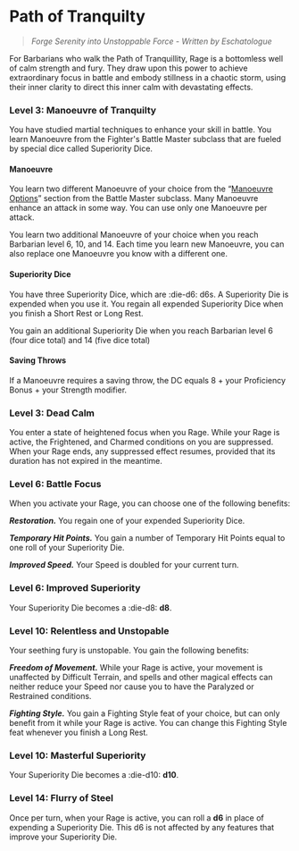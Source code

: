 # Path of Tranquilty

> *Forge Serenity into Unstoppable Force - Written by Eschatologue*

For Barbarians who walk the Path of Tranquillity, Rage is a bottomless well of calm strength and fury. They draw upon this power to achieve extraordinary focus in battle and embody stillness in a chaotic storm, using their inner clarity to direct this inner calm with devastating effects.

### Level 3: Manoeuvre of Tranquilty

You have studied martial techniques to enhance your skill in battle. You learn Manoeuvre from the Fighter's Battle Master subclass that are fueled by special dice called Superiority Dice.

#### Manoeuvre

You learn two different Manoeuvre of your choice from the “[Manoeuvre Options](../../character-creation/option/manoeuvre.md)” section from the Battle Master subclass. Many Manoeuvre enhance an attack in some way. You can use only one Manoeuvre per attack.

You learn two additional Manoeuvre of your choice when you reach Barbarian level 6, 10, and 14. Each time you learn new Manoeuvre, you can also replace one Manoeuvre you know with a different one.

#### Superiority Dice

You have three Superiority Dice, which are :die-d6: d6s. A Superiority Die is expended when you use it. You regain all expended Superiority Dice when you finish a Short Rest or Long Rest.

You gain an additional Superiority Die when you reach Barbarian level 6 (four dice total) and 14 (five dice total)

#### Saving Throws

If a Manoeuvre requires a saving throw, the DC equals 8 + your Proficiency Bonus + your Strength modifier.

### Level 3: Dead Calm

You enter a state of heightened focus when you Rage. While your Rage is active, the Frightened, and Charmed conditions on you are suppressed. When your Rage ends, any suppressed effect resumes, provided that its duration has not expired in the meantime.

### Level 6: Battle Focus

When you activate your Rage, you can choose one of the following benefits:

***Restoration.*** You regain one of your expended Superiority Dice.
  
***Temporary Hit Points.*** You gain a number of Temporary Hit Points equal to one roll of your Superiority Die.
 
***Improved Speed.*** Your Speed is doubled for your current turn.

### Level 6: Improved Superiority

Your Superiority Die becomes a :die-d8: **d8**.

### Level 10: Relentless and Unstopable

Your seething fury is unstopable. You gain the following benefits:

***Freedom of Movement.*** While your Rage is active, your movement is unaffected by Difficult Terrain, and spells and other magical effects can neither reduce your Speed nor cause you to have the Paralyzed or Restrained conditions.

***Fighting Style.*** You gain a Fighting Style feat of your choice, but can only benefit from it while your Rage is active. You can change this Fighting Style feat whenever you finish a Long Rest.

### Level 10: Masterful Superiority

Your Superiority Die becomes a :die-d10: **d10**.

### Level 14: Flurry of Steel

Once per turn, when your Rage is active, you can roll a **d6** in place of expending a Superiority Die. This d6 is not affected by any features that improve your Superiority Die.
